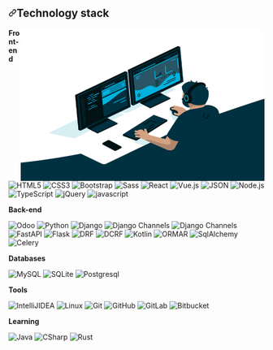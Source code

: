 <h2 dir="auto"><a id="user-content-technology-stack" class="anchor" aria-hidden="true" href="#technology-stack"><svg class="octicon octicon-link" viewBox="0 0 16 16" version="1.1" width="16" height="16" aria-hidden="true"><path d="m7.775 3.275 1.25-1.25a3.5 3.5 0 1 1 4.95 4.95l-2.5 2.5a3.5 3.5 0 0 1-4.95 0 .751.751 0 0 1 .018-1.042.751.751 0 0 1 1.042-.018 1.998 1.998 0 0 0 2.83 0l2.5-2.5a2.002 2.002 0 0 0-2.83-2.83l-1.25 1.25a.751.751 0 0 1-1.042-.018.751.751 0 0 1-.018-1.042Zm-4.69 9.64a1.998 1.998 0 0 0 2.83 0l1.25-1.25a.751.751 0 0 1 1.042.018.751.751 0 0 1 .018 1.042l-1.25 1.25a3.5 3.5 0 1 1-4.95-4.95l2.5-2.5a3.5 3.5 0 0 1 4.95 0 .751.751 0 0 1-.018 1.042.751.751 0 0 1-1.042.018 1.998 1.998 0 0 0-2.83 0l-2.5 2.5a1.998 1.998 0 0 0 0 2.83Z"></path></svg></a>Technology stack</h2>
<p dir="auto"><img align="right" alt="GIF" src="https://github.com/rollex60/rollex60/blob/main/code.gif?raw=true" width="480" height="300"></p>

<p dir="auto"><strong>Front-end</strong></p>
<p dir="auto">

<img src="https://img.shields.io/badge/-HTML5-%23E44D27?style=flat-rounded&amp;logo=html5&amp;logoColor=ffffff" alt="HTML5" loading="lazy" width="65" height="22">

<img src="https://img.shields.io/badge/-CSS3-%231572B6?style=flat-rounded&amp;logo=css3" alt="CSS3" loading="lazy" width="60" height="22">

<img src="https://img.shields.io/badge/Bootstrap-563D7C?style=flat-rounded&logo=bootstrap&logoColor=white" alt="Bootstrap" loading="lazy" width="95" height="22">

<img src="https://img.shields.io/badge/Sass-CC6699?style=flat-rounded&logo=sass&logoColor=white" alt="Sass" loading="lazy" width="60" height="22">

<img src="https://img.shields.io/badge/-React-%232c3e50?style=flat-rounded&amp;logo=react" alt="React" loading="lazy" width="60" height="22">

<img src="https://img.shields.io/badge/-Vue.js-%232c3e50?style=flat-rounded&amp;logo=vue-dot-js" alt="Vue.js" loading="lazy" width="50" height="22">

<img src="https://img.shields.io/badge/json-F7DF1E?style=flat-rounded&logo=json&logoColor=gray" alt="JSON" loading="lazy" width="60" height="22">

<img src="https://img.shields.io/badge/Node.js-43853D?style=flat-rounded&logo=node.js&logoColor=white" alt="Node.js" loading="lazy" width="70" height="22">

<img src="https://img.shields.io/badge/-TypeScript-007ACC?style=flat-rounded&amp;logo=typescript&amp;logoColor=white" alt="TypeScript" loading="lazy" width="95" height="22">

<img src="https://img.shields.io/badge/jQuery-0769AD?style=flat-rounded&logo=jquery&logoColor=white" alt="jQuery" loading="lazy" width="70" height="22">
  
<img src="https://img.shields.io/badge/JavaScript-323330?style=flat-rounded&logo=javascript&logoColor=F7DF1E" alt="javascript" loading="lazy" width="95" height="22">

</p>


<p dir="auto"><strong>Back-end</strong></p>

<p dir="auto"><img src="https://img.shields.io/badge/CC6699?style=flat-rounded&logo=odoo&logoColor=white" alt="Odoo" loading="lazy" width="60" height="22">

<img src="https://img.shields.io/badge/Python-3776AB?style=flat-rounded&logo=python&logoColor=white" alt="Python" loading="lazy" width="75" height="22">
  
<img src="https://img.shields.io/badge/Django-092E20?style=flat-rounded&logo=django&logoColor=white" alt="Django" loading="lazy" width="75" height="22">

<img src="https://img.shields.io/badge/-Django_Channels-46a2f1?style=flat-rounded&amp;logo=Django" alt="Django Channels" loading="lazy" width="120" height="22">

<img src="https://img.shields.io/badge/-Django_Ninja-%234B32C3?style=flat-rounded&amp;logo=Django" alt="Django Channels" loading="lazy" width="100" height="22">

<img src="https://img.shields.io/badge/-FastAPI-%2300C7B7?style=flat-rounded&amp;logo=FastAPI" alt="FastAPI" loading="lazy" width="75" height="22">

<img src="https://img.shields.io/badge/-Flask-%232c3e50?style=flat-rounded&amp;logo=Flask" alt="Flask" loading="lazy" width="60" height="22">

<img src="https://img.shields.io/badge/DRF-red?style=flat-rounded&amp;logo=Django" alt="DRF" loading="lazy" width="60" height="22">

<img src="https://img.shields.io/badge/-DCRF-46a2f1?style=flat-rounded&amp;logo=Django" alt="DCRF" loading="lazy" width="60" height="22">

<img src="https://img.shields.io/badge/Kotlin-0095D5?&style=flat-rounded&logo=kotlin&logoColor=white" alt="Kotlin" loading="lazy" width="60" height="22">

<img src="https://img.shields.io/badge/-ORMAR-DD0031?style=flat-rounded&amp;logo=ORMAR" alt="ORMAR" loading="lazy" width="55" height="22">

<img src="https://img.shields.io/badge/-SqlAlchemy-FCA121?style=flat-rounded&amp;logo=SqlAlchemy" alt="SqlAlchemy" loading="lazy" width="80" height="22">

<img src="https://img.shields.io/badge/-Celery-%2300C7B7?style=flat-rounded&amp;logo=Celery" alt="Celery" loading="lazy" width="70" height="22">

</p>

<p dir="auto"><strong>Databases</strong></p>
<p dir="auto">
  
<img src="https://img.shields.io/badge/MySQL-00000F?style=flat-rounded&logo=mysql&logoColor=white" alt="MySQL" loading="lazy" width="70" height="22">

<img src="https://img.shields.io/badge/SQLite-07405E?style=flat-rounded&logo=sqlite&logoColor=white" alt="SQLite" loading="lazy" width="70" height="22">

<img src="https://img.shields.io/badge/-Postgresql-%232c3e50?style=flat-rounded&amp;logo=Postgresql" alt="Postgresql" loading="lazy" width="95" height="22">

</p>

<p dir="auto"><strong>Tools</strong></p>
<p dir="auto">

<img src="https://img.shields.io/badge/-IntelliJ%20IDEA-ffce5a?style=flat-rounded&amp;logo=jetbrains" alt="IntelliJIDEA" loading="lazy" width="100" height="22">

<img src="https://img.shields.io/badge/Linux-black?style=flat-rounded&amp;logo=linux" alt="Linux" loading="lazy" width="65" height="22">

<img src="https://img.shields.io/badge/-Git-black?style=flat-rounded&amp;logo=git" alt="Git" loading="lazy" width="45" height="22">

<img src="https://img.shields.io/badge/-GitHub-181717?style=flat-rounded&amp;logo=github" alt="GitHub" loading="lazy" width="70" height="22">

<img src="https://img.shields.io/badge/-GitLab-FCA121?style=flat-rounded&amp;logo=gitlab" alt="GitLab" loading="lazy" width="60" height="22">

<img src="https://img.shields.io/badge/Bitbucket-0747a6?style=flat-rounded&logo=bitbucket&logoColor=white" alt="Bitbucket" loading="lazy" width="90" height="22">

</p>

<p dir="auto"><strong>Learning</strong></p>
<p dir="auto">

<img src="https://img.shields.io/badge/Java-ED8B00?style=flat-rounded&logo=openjdk&logoColor=white" alt="Java" loading="lazy" width="55" height="22">
  
<img src="https://img.shields.io/badge/-%D0%A1Sharp-1d72b1?style=flat-rounded&amp;logo=csharp" alt="CSharp" loading="lazy" width="70" height="22">

<img src="https://img.shields.io/badge/-Rust-orange?style=flat-rounded&amp;logo=rust" alt="Rust" loading="lazy" width="60" height="22">
  
</p>








